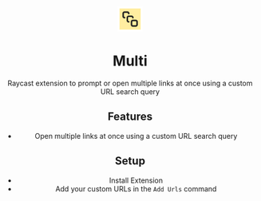 <div align="center">
  <img
    src="./assets/multi-icon.png"
    width="50"
  />

  <h1>
    Multi
  </h1>

Raycast extension to prompt or open multiple links at once using a custom URL search query

## Features

- Open multiple links at once using a custom URL search query

## Setup

- Install Extension
- Add your custom URLs in the `Add Urls` command
